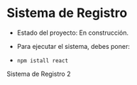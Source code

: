 <h1> Sistema de Registro</h1>

- Estado del proyecto: En construcción.

- Para ejecutar el sistema, debes poner:

- ```npm istall react```

Sistema de Registro 2
